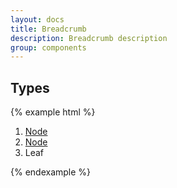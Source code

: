 ```yaml
---
layout: docs
title: Breadcrumb
description: Breadcrumb description
group: components
---
```


## Types ##
{% example html %}
<nav aria-label="Breadcrumb">
   <ol class="{{ site.css_prefix }}-breadcrumb">
      <li class="{{ site.css_prefix }}-breadcrumb__item"><a class="{{ site.css_prefix }}-link" href="#">Node</a></li>
      <li class="{{ site.css_prefix }}-breadcrumb__item"><a class="{{ site.css_prefix }}-link" href="#">Node</a></li>
      <li class="{{ site.css_prefix }}-breadcrumb__item">Leaf</li>
   </ol>
</nav>
{% endexample %}
